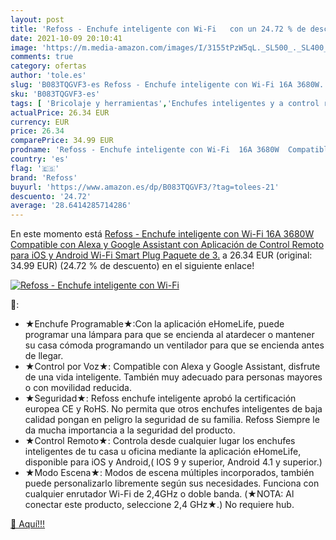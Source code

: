 ```yaml
---
layout: post
title: 'Refoss - Enchufe inteligente con Wi-Fi   con un 24.72 % de descuento'
date: 2021-10-09 20:10:41
image: 'https://m.media-amazon.com/images/I/3155tPzW5qL._SL500_._SL400_.jpg'
comments: true
category: ofertas
author: 'tole.es'
slug: 'B083TQGVF3-es Refoss - Enchufe inteligente con Wi-Fi 16A 3680W...'
sku: 'B083TQGVF3-es'
tags: [ 'Bricolaje y herramientas','Enchufes inteligentes y a control remoto','Enchufes y accesorios','Instalación eléctrica','alexa','enchufe','inteligente','refoss', ]
actualPrice: 26.34 EUR
currency: EUR
price: 26.34
comparePrice: 34.99 EUR
prodname: 'Refoss - Enchufe inteligente con Wi-Fi  16A 3680W  Compatible con Alexa y Google Assistant  con Aplicación de Control Remoto para iOS y Android  Wi-Fi Smart Plug  Paquete de 3.'
country: 'es'
flag: '🇪🇸'
brand: 'Refoss'
buyurl: 'https://www.amazon.es/dp/B083TQGVF3/?tag=tolees-21'
descuento: '24.72'
average: '28.6414285714286'
---
```


En este momento está [Refoss - Enchufe inteligente con Wi-Fi  16A 3680W  Compatible con Alexa y Google Assistant  con Aplicación de Control Remoto para iOS y Android  Wi-Fi Smart Plug  Paquete de 3.](https://www.amazon.es/dp/B083TQGVF3/?tag=tolees-21) a 26.34 EUR (original: 34.99 EUR) (24.72 %  de descuento) en el siguiente enlace!

[![Refoss - Enchufe inteligente con Wi-Fi  ](https://m.media-amazon.com/images/I/3155tPzW5qL._SL500_._SL400_.jpg)](https://www.amazon.es/dp/B083TQGVF3/?tag=tolees-21)

🔎:

- ★Enchufe Programable★:Con la aplicación eHomeLife, puede programar una lámpara para que se encienda al atardecer o mantener su casa cómoda programando un ventilador para que se encienda antes de llegar.
- ★Control por Voz★: Compatible con Alexa y Google Assistant, disfrute de una vida inteligente. También muy adecuado para personas mayores o con movilidad reducida.
- ★Seguridad★: Refoss enchufe inteligente aprobó la certificación europea CE y RoHS. No permita que otros enchufes inteligentes de baja calidad pongan en peligro la seguridad de su familia. Refoss Siempre le da mucha importancia a la seguridad del producto.
- ★Control Remoto★: Controla desde cualquier lugar los enchufes inteligentes de tu casa u oficina mediante la aplicación eHomeLife, disponible para iOS y Android,( IOS 9 y superior, Android 4.1 y superior.)
- ★Modo Escena★: Modos de escena múltiples incorporados, también puede personalizarlo libremente según sus necesidades. Funciona con cualquier enrutador Wi-Fi de 2,4GHz o doble banda. (★NOTA: Al conectar este producto, seleccione 2,4 GHz★.) No requiere hub.

[🛒 Aquí!!!](https://www.amazon.es/dp/B083TQGVF3/?tag=tolees-21)
